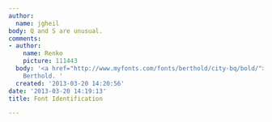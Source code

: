 ```yaml
---
author:
  name: jgheil
body: Q and S are unusual.
comments:
- author:
    name: Renko
    picture: 111443
  body: '<a href="http://www.myfonts.com/fonts/berthold/city-bq/bold/">City</a> by
    Berthold. '
  created: '2013-03-20 14:20:56'
date: '2013-03-20 14:19:13'
title: Font Identification

---
```

